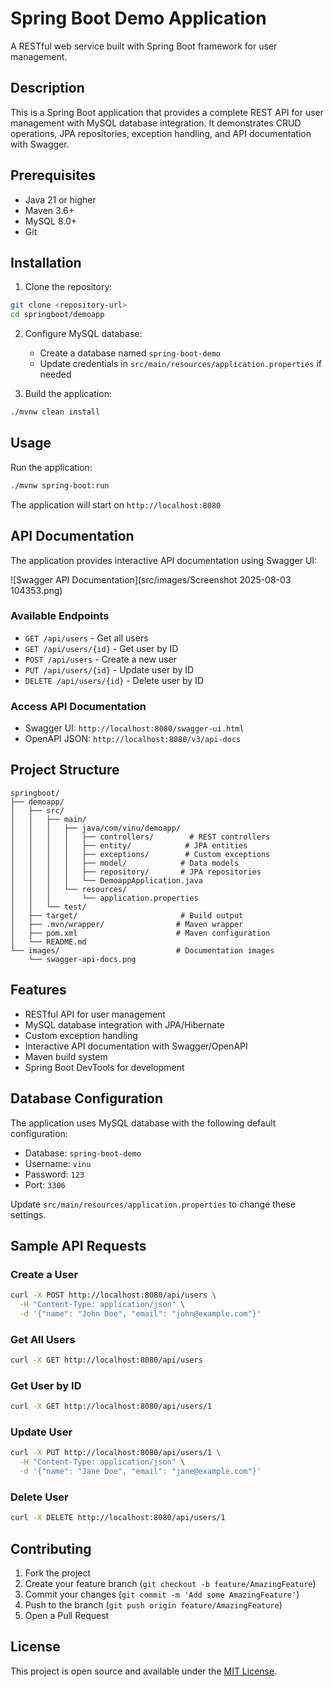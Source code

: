 # Spring Boot Demo Application

A RESTful web service built with Spring Boot framework for user management.

## Description

This is a Spring Boot application that provides a complete REST API for user management with MySQL database integration. It demonstrates CRUD operations, JPA repositories, exception handling, and API documentation with Swagger.

## Prerequisites

- Java 21 or higher
- Maven 3.6+
- MySQL 8.0+
- Git

## Installation

1. Clone the repository:
```bash
git clone <repository-url>
cd springboot/demoapp
```

2. Configure MySQL database:
   - Create a database named `spring-boot-demo`
   - Update credentials in `src/main/resources/application.properties` if needed

3. Build the application:
```bash
./mvnw clean install
```

## Usage

Run the application:
```bash
./mvnw spring-boot:run
```

The application will start on `http://localhost:8080`

## API Documentation

The application provides interactive API documentation using Swagger UI:

![Swagger API Documentation](src/images/Screenshot 2025-08-03 104353.png)

### Available Endpoints
- `GET /api/users` - Get all users
- `GET /api/users/{id}` - Get user by ID
- `POST /api/users` - Create a new user
- `PUT /api/users/{id}` - Update user by ID
- `DELETE /api/users/{id}` - Delete user by ID

### Access API Documentation
- Swagger UI: `http://localhost:8080/swagger-ui.html`
- OpenAPI JSON: `http://localhost:8080/v3/api-docs`

## Project Structure

```
springboot/
├── demoapp/
│   ├── src/
│   │   ├── main/
│   │   │   ├── java/com/vinu/demoapp/
│   │   │   │   ├── controllers/        # REST controllers
│   │   │   │   ├── entity/            # JPA entities
│   │   │   │   ├── exceptions/        # Custom exceptions
│   │   │   │   ├── model/            # Data models
│   │   │   │   ├── repository/       # JPA repositories
│   │   │   │   └── DemoappApplication.java
│   │   │   └── resources/
│   │   │       └── application.properties
│   │   └── test/
│   ├── target/                       # Build output
│   ├── .mvn/wrapper/                # Maven wrapper
│   ├── pom.xml                      # Maven configuration
│   └── README.md
└── images/                          # Documentation images
    └── swagger-api-docs.png
```

## Features

- RESTful API for user management
- MySQL database integration with JPA/Hibernate
- Custom exception handling
- Interactive API documentation with Swagger/OpenAPI
- Maven build system
- Spring Boot DevTools for development

## Database Configuration

The application uses MySQL database with the following default configuration:
- Database: `spring-boot-demo`
- Username: `vinu`
- Password: `123`
- Port: `3306`

Update `src/main/resources/application.properties` to change these settings.

## Sample API Requests

### Create a User
```bash
curl -X POST http://localhost:8080/api/users \
  -H "Content-Type: application/json" \
  -d '{"name": "John Doe", "email": "john@example.com"}'
```

### Get All Users
```bash
curl -X GET http://localhost:8080/api/users
```

### Get User by ID
```bash
curl -X GET http://localhost:8080/api/users/1
```

### Update User
```bash
curl -X PUT http://localhost:8080/api/users/1 \
  -H "Content-Type: application/json" \
  -d '{"name": "Jane Doe", "email": "jane@example.com"}'
```

### Delete User
```bash
curl -X DELETE http://localhost:8080/api/users/1
```

## Contributing

1. Fork the project
2. Create your feature branch (`git checkout -b feature/AmazingFeature`)
3. Commit your changes (`git commit -m 'Add some AmazingFeature'`)
4. Push to the branch (`git push origin feature/AmazingFeature`)
5. Open a Pull Request

## License

This project is open source and available under the [MIT License](LICENSE).
